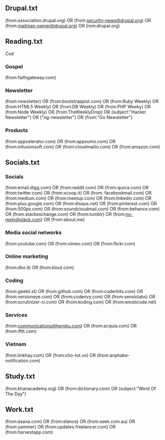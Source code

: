 ## Drupal.txt

(from:association.drupal.org) OR (from:security-news@drupal.org) OR (from:mailman-owner@drupal.org) OR (rom:drupal.org)

## Reading.txt
Cod
### Gospel

(from:faithgateway.com)

### Newsletter

(from:newsletter) OR (from:bootstrappist.com) OR (from:Ruby Weekly) OR (from:HTML5 Weekly) OR (from:DB Weekly) OR (from:PHP Weeky) OR (from:Node Weekly) OR (from:TheWeeklyDrop) OR (subject:"Hacker Newsletter") OR ("ng-newsletter") OR (from:"Go Newsletter")

### Products

(from:appcelerator.com) OR (from:appsumo.com) OR (from:infusionsoft.com) OR (from:cloudmailin.com) OR (from:amazon.com)

## Socials.txt

### Socials
(from:email.digg.com) OR (from:reddit.com) OR (from:quora.com) OR (from:twitter.com) OR (from:scoop.it) OR (from: facebookmail.com) OR (from:medium.com) OR (from:meetup.com)  OR (from:linkedin.com) OR (from:plus.google.com)  OR (from:disqus.net) OR (from:pinterest.com)  OR (from:500px.com) OR (from:soundcloudmail.com) OR (from:behance.com) OR (from:stackexchange.com) OR (from:tumblr) OR (from:no-reply@slack.com) OR (from:about.me)

### Media social networks
(from:youtube.com) OR (from:vimeo.com) OR (from:flickr.com)

### Online marketing
(from:dlvr.it) OR (from:klout.com)

### Coding
(from:geekli.st) OR (from:github.com) OR (from:coderbits.com) OR (from:versioneye.com) OR (from:codenvy.com) OR (from:sensiolabs) OR (from:scrutinizer-ci.com) OR (from:koding.com) OR (from:emoticode.net)

### Services
(from:communications@heroku.com) OR (from:acquia.com) OR (from:ifttt.com)

### Vietnam

(from:linkhay.com) OR (from:cho-tot.vn) OR (from:anphabe-notification.com)

## Study.txt

(from:khanacademy.org) OR (from:dictionary.com) OR (subject:"Word Of The Day")

## Work.txt

(from:asana.com) OR (from:elance) OR (from:seek.com.au) OR (from:yammer) OR (from:updates.freelancer.com) OR (from:harvestapp.com)
